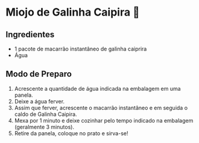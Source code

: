 
# Miojo de Galinha Caipira 🐤

## Ingredientes

- 1 pacote de macarrão instantâneo de galinha caiprira
- Água

## Modo de Preparo

1. Acrescente a quantidade de água indicada na embalagem em uma panela.
2. Deixe a água ferver.
3. Assim que ferver, acrescente o macarrão instantâneo e em seguida o caldo de Galinha Caipira.
4. Mexa por 1 minuto e deixe cozinhar pelo tempo indicado na embalagem (geralmente 3 minutos).
5. Retire da panela, coloque no prato e sirva-se! 